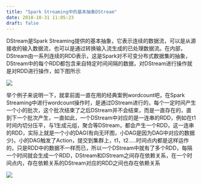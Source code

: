```yaml
---
title: "Spark Streaming中的基本抽象DStream"
date: 2018-10-31 11:05:23
draft: false
---
```

DStream是Spark Streaming提供的基本抽象，它表示连续的数据流，可以是从源接收的输入数据流，也可以是通过转换输入流生成的已处理数据流。在内部，DStream由一系列连续的RDD表示，这是Spark对不可变分布式数据集的抽象，DStream中的每个RDD都包含来自特定时间间隔的数据，对DStream进行操作就是对RDD进行操作，如下图所示

![](https://img-blog.csdnimg.cn/20181031104142772.png)

举个例子来说明一下，就拿前面一直在用的经典案例wordcount吧，在Spark Streaming中进行wordcount操作时，是通过DStream进行的，每个一定时间产生一个小的批次，这个批次结束了之后DStream并不会结束，而是一直存在的，直到下一个批次产生，一直如此，一个DStream中对应的是一连串的RDD，例如在t1时间内切分压平，与1生成元组，聚合等DStream，都会产生一个RDD，这一连串的RDD，实际上就是一个小的DAG(有向无环图，小DAG是因为DAG中对应的数据少)，小的DAG触发了Action，提交到集群上，t1，t2.....时间点内都是这样运作的，只是RDD中的数据不一样而已，所以一个DStream中就有了多个RDD，每隔一个时间就会生成一个RDD，DStream和DStream之间存在依赖关系，在一个时间点内，存在依赖关系的DStream对应的RDD之间也存在依赖关系

![](https://img-blog.csdnimg.cn/2018103111051037.png?x-oss-process=image/watermark,type_ZmFuZ3poZW5naGVpdGk,shadow_10,text_aHR0cHM6Ly9ibG9nLmNzZG4ubmV0L3lzXzIzMDAxNA==,size_16,color_FFFFFF,t_70)